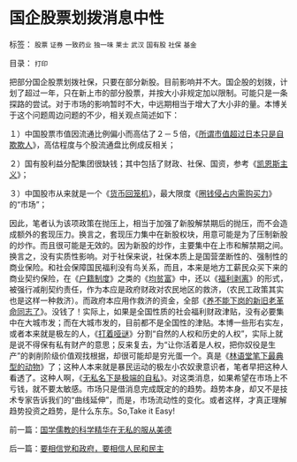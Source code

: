 # 国企股票划拨消息中性

标签： `股票` `证券` `一致药业` `独一味` `莱士` `武汉` `国有股` `社保` `基金` 

目录： `打印`

把部分国企股票划拨社保，只要在部分新股。目前影响并不大。国企股的划拨，计划了超过一年，只在新上市的部分股票，并按大小非规定加以限制。可能只是一条探路的尝试。对于市场的影响暂时不大，中远期相当于增大了大小非的量。本博关于这个问题周边问题的不少，相关观点简述如下：

１）中国股票市值因流通比例偏小而高估了２－５倍，《[所谓市值超过日本只是自欺欺人](../../../2007/8/30/中国股市市值超GDP,超日本可能是自欺欺人.md)》，高估程度与个股流通盘比例成反相关；

２）国有股利益分配集团很缺钱；其中包括了财政、社保、国资，参考《[凯恩斯主义](http://blog.sina.com.cn/s/blog_5563a64d0100cinq.html)》；

３）中国股市从来就是一个《[货币回笼机](../../../2007/8/30/中国股市不是资源配置优化器，是一个货币回笼机.md)》，最大限度《[圈钱侵占内需购买力](../../../2009/5/12/内需三要素：股市牛市不服务于国企解困将拉动内需.md)》的“市场”；

因此，笔者认为该项政策在抛压上，相当于加强了新股解禁期后的抛压，而不会造成额外的套现压力。换言之，套现压力集中在新股权块，用意可能是为了压制新股的炒作。而且很可能是无效的。因为新股的炒作，主要集中在上市和解禁期之间。换言之，没有实质性影响。对于社保来说，社保本质上是国营垄断性的、强制性的商业保险。和社会保障国民福利没有鸟关系，而且，本来是地方工薪民众买下来的商业契约保险，在《[户籍制度](http://blog.sina.com.cn/s/blog_5563a64d0100c5t5.html)》之类的《[均贫富](../../../2009/1/29/平均主义、社会公平和效率，及社会利益博羿.md)》中，还以《[福利剥离](../../../2009/6/5/社科院的户籍制度改革只不过是“均贫富”的倒退.md)》的形式，被强行减削契约责任，作为本应是政府财政对农民地区的救济，（农民工政策其实也是这样一种救济）。而政府本应用作救济的资金，全部《[养不能下岗的新旧老革命同志了](../../../2009/6/10/内需萎缩！把供应过剩的人力资源倒入大海.md)》。没钱了！实际上，如果是全国性质的社会福利财政津贴，没有必要集中在大城市发；而在大城市发的，目前都不是全国性的津贴。本博一些形右实左，或者本来就是极左的人，《[打着哑谜](../../../2009/5/5/假装无私！专业化打哑迷诡辩的中国式专家.md)》分割“自然的人权和历史的人权”，实际上就是说不得保有私有财产的意思；反来复去，为“让你活着是人权，把你奴役是生产”的剥削阶级价值观找根据，却很可能却是穷光蛋一个。真是《[林语堂笔下最典型的动物](../../../2009/2/2/实例解剖极左的人格认知误区.md)》了；这种人本来就是暴民运动的极左小农奴隶意识者，笔者早把这种人看透了。这种人啊，《[无私名下是极端的自私](../../../2009/3/27/所谓“永不妥协”的美德就是极端的自私及愚蠢.md)》。对这类消息，如果希望在市场上不亏钱，就不要太敏感。市场只是借消息完成既定的的趋势。趋势本身，却又不是技术专家告诉我们的“曲线延伸”，而是，市场流动性的变化。或者这样，才真正理解趋势投资之趋势，是什么东东。So,Take
it Easy!



前一篇：[国学儒教的科学精华在无私的服从美德](../../../2009/6/22/国学儒教的科学精华在无私的服从美德.md)

后一篇：[要相信党和政府，要相信人民和民主](../../../2009/6/22/要相信党和政府，要相信人民和民主.md)